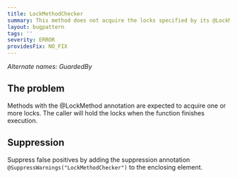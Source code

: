 ```yaml
---
title: LockMethodChecker
summary: This method does not acquire the locks specified by its @LockMethod annotation
layout: bugpattern
tags: ''
severity: ERROR
providesFix: NO_FIX
---
```


<!--
*** AUTO-GENERATED, DO NOT MODIFY ***
To make changes, edit the @BugPattern annotation or the explanation in docs/bugpattern.
-->

_Alternate names: GuardedBy_

## The problem
Methods with the @LockMethod annotation are expected to acquire one or more locks. The caller will hold the locks when the function finishes execution.

## Suppression
Suppress false positives by adding the suppression annotation `@SuppressWarnings("LockMethodChecker")` to the enclosing element.
